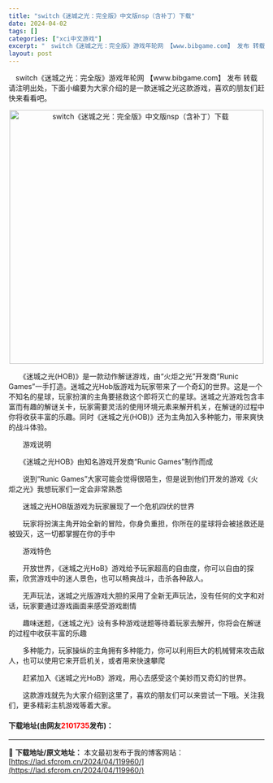 ```yaml
---
title: "switch《迷城之光：完全版》中文版nsp（含补丁）下载"
date: 2024-04-02
tags: []
categories: ["xci中文游戏"]
excerpt: "　switch《迷城之光：完全版》游戏年轮网 【www.bibgame.com】 发布 转载请注明出处，下面小编要为大家介绍的是一款迷城之光这款游戏，喜欢的朋友们赶快来看看吧。 　　《迷城之光(HOB)》是一款动作解谜游戏，由&ldquo;火炬之光&rdquo;开发商&ldquo;Runic Gam&hellip;"
layout: post
---
```


 <p>　switch《迷城之光：完全版》游戏年轮网 【www.bibgame.com】 发布 转载请注明出处，下面小编要为大家介绍的是一款迷城之光这款游戏，喜欢的朋友们赶快来看看吧。</p> <p align="center"><img border="0" src="https://lad.sfcrom.cn/wp-content/uploads/2024/04/20240401_660b434f86672.webp" width="500" alt="switch《迷城之光：完全版》中文版nsp（含补丁）下载" /></p> <p>　　《迷城之光(HOB)》是一款动作解谜游戏，由&ldquo;火炬之光&rdquo;开发商&ldquo;Runic Games&rdquo;一手打造。迷城之光Hob版游戏为玩家带来了一个奇幻的世界。这是一个不知名的星球，玩家扮演的主角要拯救这个即将灭亡的星球。迷城之光游戏包含丰富而有趣的解谜关卡，玩家需要灵活的使用环境元素来解开机关，在解谜的过程中你将收获丰富的乐趣。同时《迷城之光(HOB)》还为主角加入多种能力，带来爽快的战斗体验。</p> <p>　　游戏说明</p> <p>　　《迷城之光HOB》由知名游戏开发商&ldquo;Runic Games&rdquo;制作而成</p> <p>　　说到&ldquo;Runic Games&rdquo;大家可能会觉得很陌生，但是说到他们开发的游戏《火炬之光》我想玩家们一定会非常熟悉</p> <p>　　迷城之光HOB版游戏为玩家展现了一个危机四伏的世界</p> <p>　　玩家将扮演主角开始全新的冒险，你身负重担，你所在的星球将会被拯救还是被毁灭，这一切都掌握在你的手中</p> <p>　　游戏特色</p> <p>　　开放世界，《迷城之光HoB》游戏给予玩家超高的自由度，你可以自由的探索，欣赏游戏中的迷人景色，也可以畅爽战斗，击杀各种敌人。</p> <p>　　无声玩法，迷城之光版游戏大胆的采用了全新无声玩法，没有任何的文字和对话，玩家要通过游戏画面来感受游戏剧情</p> <p>　　趣味迷题，《迷城之光》设有多种游戏谜题等待着玩家去解开，你将会在解谜的过程中收获丰富的乐趣</p> <p>　　多种能力，玩家操纵的主角拥有多种能力，你可以利用巨大的机械臂来攻击敌人，也可以使用它来开启机关，或者用来快速攀爬</p> <p>　　赶紧加入《迷城之光HoB》游戏，用心去感受这个美妙而又奇幻的世界。</p> <p>　　这款游戏就先为大家介绍到这里了，喜欢的朋友们可以来尝试一下哦。关注我们，更多精彩主机游戏等着大家。</p> <p><h4>下载地址(由网友<font color="red">2101735</font>发布)：</h4></p> 

---
📖 **下载地址/原文地址：** 本文最初发布于我的博客网站：[https://lad.sfcrom.cn/2024/04/119960/](https://lad.sfcrom.cn/2024/04/119960/)

